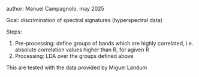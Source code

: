 author: Manuel Campagnolo, may 2025

Goal: discrimination of spectral signatures (hyperspectral data)

Steps:
1. Pre-processing: define groups of bands which are highly correlated, i.e. absolute correlation values higher than R, for  agiven R
2. Processing: LDA over the groups defined above

This are tested with the data provided by Miguel Landum
